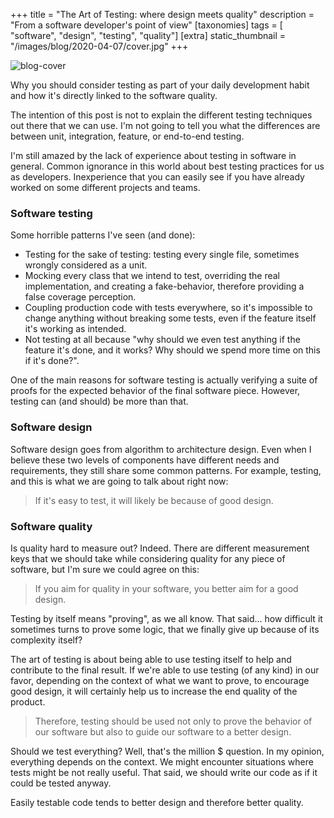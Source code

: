 +++
title = "The Art of Testing: where design meets quality"
description = "From a software developer's point of view"
[taxonomies]
tags = [ "software", "design", "testing", "quality"]
[extra]
static_thumbnail = "/images/blog/2020-04-07/cover.jpg"
+++

![blog-cover](/images/blog/2020-04-07/cover.jpg)

Why you should consider testing as part of your daily development habit and how it's directly linked to the software quality.

<!-- more -->

The intention of this post is not to explain the different testing techniques out there that we can use. I'm not going to tell you what the differences are between unit, integration, feature, or end-to-end testing.

I'm still amazed by the lack of experience about testing in software in general. Common ignorance in this world about best testing practices for us as developers. Inexperience that you can easily see if you have already worked on some different projects and teams.

### Software testing

Some horrible patterns I've seen (and done):

* Testing for the sake of testing: testing every single file, sometimes wrongly considered as a unit.
* Mocking every class that we intend to test, overriding the real implementation, and creating a fake-behavior, therefore providing a false coverage perception.
* Coupling production code with tests everywhere, so it's impossible to change anything without breaking some tests, even if the feature itself it's working as intended.
* Not testing at all because "why should we even test anything if the feature it's done, and it works? Why should we spend more time on this if it's done?".

One of the main reasons for software testing is actually verifying a suite of proofs for the expected behavior of the final software piece. However, testing can (and should) be more than that.

### Software design

Software design goes from algorithm to architecture design. Even when I believe these two levels of components have different needs and requirements, they still share some common patterns. For example, testing, and this is what we are going to talk about right now:

> If it's easy to test, it will likely be because of good design.

### Software quality

Is quality hard to measure out? Indeed. There are different measurement keys that we should take while considering quality for any piece of software, but I'm sure we could agree on this:

> If you aim for quality in your software, you better aim for a good design.

Testing by itself means "proving", as we all know. That said... how difficult it sometimes turns to prove some logic, that we finally give up because of its complexity itself?

The art of testing is about being able to use testing itself to help and contribute to the final result. If we're able to use testing (of any kind) in our favor, depending on the context of what we want to prove, to encourage good design, it will certainly help us to increase the end quality of the product.

> Therefore, testing should be used not only to prove the behavior of our software but also to guide our software to a better design.

Should we test everything? Well, that's the million $ question. In my opinion, everything depends on the context. We might encounter situations where tests might be not really useful. That said, we should write our code as if it could be tested anyway.

Easily testable code tends to better design and therefore better quality.
